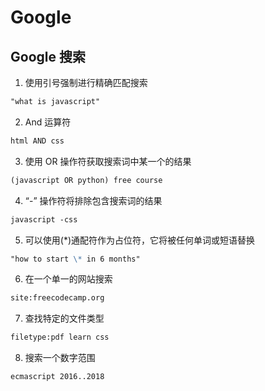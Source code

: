 # Google

## Google 搜索

1. 使用引号强制进行精确匹配搜索

```md
"what is javascript"
```

2. And 运算符

```md
html AND css
```

3. 使用 OR 操作符获取搜索词中某一个的结果

```md
(javascript OR python) free course
```

4. “-” 操作符将排除包含搜索词的结果

```md
javascript -css
```

5. 可以使用(\*)通配符作为占位符，它将被任何单词或短语替换

```md
"how to start \* in 6 months"
```

6. 在一个单一的网站搜索

```md
site:freecodecamp.org
```

7. 查找特定的文件类型

```md
filetype:pdf learn css
```

8. 搜索一个数字范围

```md
ecmascript 2016..2018
```
